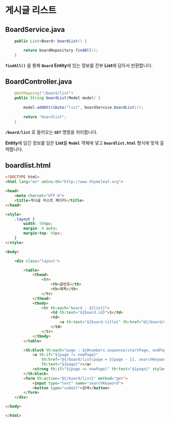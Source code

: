 # 게시글 리스트

## BoardService.java

```java
    public List<Board> boardList() {

        return boardRepository.findAll();
    }
```

**`findAll()`** 을 통해 **`Board`** **Entity**에 있는 정보를 전부 **List**에 담아서 반환합니다.

## BoardController.java

```java
    @GetMapping("/board/list")
    public String boardList(Model model) {
        
        model.addAttribute("list", boardService.boardList());
        
        return "boardlist";
    }
```

**`/board/list`** 로 들어오는 **`GET`** 명령을 처리합니다.

**Entity**에 담긴 정보를 담은 **List**를 **`Model`** 객체에 넣고 **`boardlist.html`** 형식에 맞게 출력합니다.

## boardlist.html

```html
<!DOCTYPE html>
<html lang="en" xmlns:th="http://www.thymeleaf.org">

<head>
    <meta charset="UTF-8">
    <title>게시글 리스트 페이지</title>
</head>

<style>
    .layout {
        width: 500px;
        margin: 0 auto;
        margin-top: 40px;
    }
</style>

<body>

    <div class="layout">

        <table>
            <thead>
                <tr>
                    <th>글번호</th>
                    <th>제목</th>
                </tr>
            </thead>
            <tbody>
                <tr th:each="board : ${list}">
                    <td th:text="${board.id}">1</td>
                    <td>
                        <a th:text="${board.title}" th:href="@{/board/view(id=${board.id})}"></a>
                    </td>
                </tr>
            </tbody>
        </table>

        <th:block th:each="page : ${#numbers.sequence(startPage, endPage)}">
            <a th:if="${page != nowPage}"
                th:href="@{/board/list(page = ${page - 1}, searchKeyword = ${param.searchKeyword})}"
                th:text="${page}"></a>
            <strong th:if="${page == nowPage}" th:text="${page}" style="color : red"></strong>
        </th:block>
        <form th:action="@{/board/list}" method="get">
            <input type="text" name="searchKeyword">
            <button type="submit">검색</button>
        </form>
    </div>

</body>

</html>
```